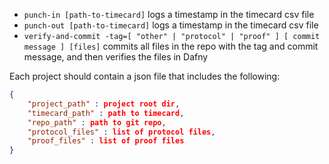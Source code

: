 * `punch-in [path-to-timecard]` logs a timestamp in the timecard csv file
* `punch-out [path-to-timecard]` logs a timestamp in the timecard csv file
* `verify-and-commit -tag=[ "other" | "protocol" | "proof" ] [ commit message ] [files]` commits all files in the repo with the tag and commit message, and then verifies the files in Dafny


Each project should contain a json file that includes the following:

```json
{
    "project_path" : project root dir,
    "timecard_path" : path to timecard,
    "repo_path" : path to git repo,
    "protocol_files" : list of protocol files,
    "proof_files" : list of proof files
}
```
